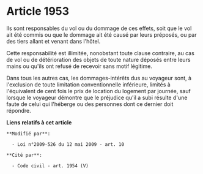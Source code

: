 # Article 1953

Ils sont responsables du vol ou du dommage de ces effets, soit que le vol ait été commis ou que le dommage ait été causé par
leurs préposés, ou par des tiers allant et venant dans l'hôtel.

Cette responsabilité est illimitée, nonobstant toute clause contraire, au cas de vol ou de détérioration des objets de toute
nature déposés entre leurs mains ou qu'ils ont refusé de recevoir sans motif légitime.

Dans tous les autres cas, les dommages-intérêts dus au voyageur sont, à l'exclusion de toute limitation conventionnelle
inférieure, limités à l'équivalent de cent fois le prix de location du logement par journée, sauf lorsque le voyageur
démontre que le préjudice qu'il a subi résulte d'une faute de celui qui l'héberge ou des personnes dont ce dernier doit
répondre.

**Liens relatifs à cet article**

	**Modifié par**:

	  - Loi n°2009-526 du 12 mai 2009 - art. 10

	**Cité par**:

	  - Code civil - art. 1954 (V)
